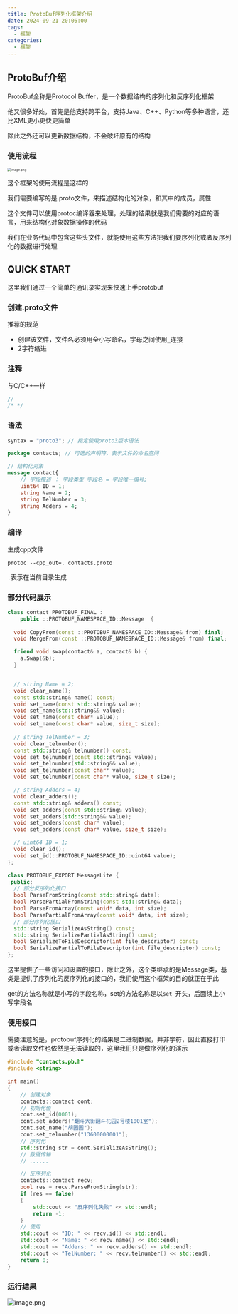 ```yaml
---
title: ProtoBuf序列化框架介绍
date: 2024-09-21 20:06:00
tags:
  - 框架
categories:
  - 框架
---
```


## ProtoBuf介绍

ProtoBuf全称是Protocol Buffer，是一个数据结构的序列化和反序列化框架

他又很多好处，首先是他支持跨平台，支持Java、C++、Python等多种语言，还比XML更小更快更简单

除此之外还可以更新数据结构，不会破坏原有的结构

### 使用流程

<img src="https://s2.loli.net/2024/09/21/F8OHl6pecSR3awh.png" alt="image.png" style="zoom:50%;" />

这个框架的使用流程是这样的

我们需要编写的是.proto文件，来描述结构化的对象，和其中的成员，属性

这个文件可以使用protoc编译器来处理，处理的结果就是我们需要的对应的语言，用来结构化对象数据操作的代码

我们在业务代码中包含这些头文件，就能使用这些方法把我们要序列化或者反序列化的数据进行处理

## QUICK START

这里我们通过一个简单的通讯录实现来快速上手protobuf

### 创建.proto文件

推荐的规范

* 创建该文件，文件名必须用全小写命名，字母之间使用`_`连接
* 2字符缩进

### 注释

与C/C++一样

```protobuf
//
/* */
```

### 语法

```protobuf
syntax = "proto3"; // 指定使用proto3版本语法

package contacts; // 可选的声明符，表示文件的命名空间

// 结构化对象
message contact{
    // 字段描述 ： 字段类型 字段名 = 字段唯一编号;
    uint64 ID = 1;
    string Name = 2;
    string TelNumber = 3;
    string Adders = 4;
}
```

### 编译

生成cpp文件

```shell
protoc --cpp_out=. contacts.proto
```

`.`表示在当前目录生成

### 部分代码展示

```cpp
class contact PROTOBUF_FINAL :
    public ::PROTOBUF_NAMESPACE_ID::Message  {
        
  void CopyFrom(const ::PROTOBUF_NAMESPACE_ID::Message& from) final;
  void MergeFrom(const ::PROTOBUF_NAMESPACE_ID::Message& from) final;

  friend void swap(contact& a, contact& b) {
    a.Swap(&b);
  }


  // string Name = 2;
  void clear_name();
  const std::string& name() const;
  void set_name(const std::string& value);
  void set_name(std::string&& value);
  void set_name(const char* value);
  void set_name(const char* value, size_t size);
        
  // string TelNumber = 3;
  void clear_telnumber();
  const std::string& telnumber() const;
  void set_telnumber(const std::string& value);
  void set_telnumber(std::string&& value);
  void set_telnumber(const char* value);
  void set_telnumber(const char* value, size_t size);

  // string Adders = 4;
  void clear_adders();
  const std::string& adders() const;
  void set_adders(const std::string& value);
  void set_adders(std::string&& value);
  void set_adders(const char* value);
  void set_adders(const char* value, size_t size);

  // uint64 ID = 1;
  void clear_id();
  void set_id(::PROTOBUF_NAMESPACE_ID::uint64 value);
};

class PROTOBUF_EXPORT MessageLite {
 public:
  // 部分反序列化接口
  bool ParseFromString(const std::string& data);
  bool ParsePartialFromString(const std::string& data);
  bool ParseFromArray(const void* data, int size);
  bool ParsePartialFromArray(const void* data, int size);
  // 部分序列化接口
  std::string SerializeAsString() const;
  std::string SerializePartialAsString() const;
  bool SerializeToFileDescriptor(int file_descriptor) const;
  bool SerializePartialToFileDescriptor(int file_descriptor) const;
};

```

这里提供了一些访问和设置的接口，除此之外，这个类继承的是Message类，基类是提供了序列化的反序列化的接口的，我们使用这个框架的目的就正在于此

get的方法名称就是小写的字段名称，set的方法名称是以`set_`开头，后面续上小写字段名

### 使用接口

需要注意的是，protobuf序列化的结果是二进制数据，并非字符，因此直接打印或者读取文件也依然是无法读取的，这里我们只是做序列化的演示

```cpp
#include "contacts.pb.h"
#include <string>

int main()
{
    // 创建对象
    contacts::contact cont;
    // 初始化值
    cont.set_id(0001);
    cont.set_adders("翻斗大街翻斗花园2号楼1001室");
    cont.set_name("胡图图");
    cont.set_telnumber("13600000001");
    // 序列化
    std::string str = cont.SerializeAsString();
    // 数据传输
    // ......

    // 反序列化
    contacts::contact recv;
    bool res = recv.ParseFromString(str);
    if (res == false)
    {
        std::cout << "反序列化失败" << std::endl;
        return -1;
    }
    // 使用
    std::cout << "ID: " << recv.id() << std::endl;
    std::cout << "Name: " << recv.name() << std::endl;
    std::cout << "Adders: " << recv.adders() << std::endl;
    std::cout << "TelNumber: " << recv.telnumber() << std::endl;
    return 0;
}
```

### 运行结果

![image.png](https://s2.loli.net/2024/09/21/ZPAnsimIcDb9Y7o.png)

